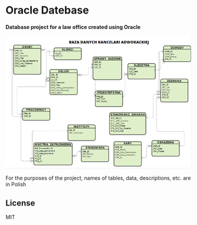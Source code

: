 # Oracle Datebase
#### Database project for a law office created using Oracle  

![](datebase.png)

For the purposes of the project, names of tables, data, descriptions, etc. are in Polish
## License
MIT 